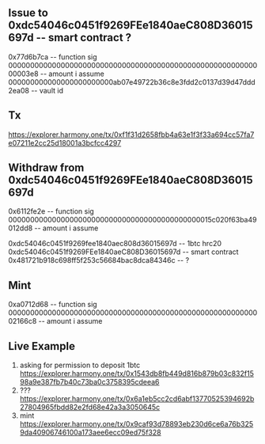 ## Issue to 0xdc54046c0451f9269FEe1840aeC808D36015697d -- smart contract ?
0x77d6b7ca -- function sig
00000000000000000000000000000000000000000000000000000000000003e8 -- amount i assume
000000000000000000000000ab07e49722b36c8e3fdd2c0137d39d47ddd2ea08 -- vault id

## Tx
https://explorer.harmony.one/tx/0xf1f31d2658fbb4a63e1f3f33a694cc57fa7e07211e2cc25d18001a3bcfcc4297

## Withdraw from 0xdc54046c0451f9269FEe1840aeC808D36015697d
0x6112fe2e -- function sig
00000000000000000000000000000000000000000000015c020f63ba49012dd8 -- amount i assume

0xdc54046c0451f9269fee1840aec808d36015697d -- 1btc hrc20
0xdc54046c0451f9269FEe1840aeC808D36015697d -- smart contract
0x481721b918c698ff5f253c56684bac8dca84346c -- ?

## Mint
0xa0712d68 -- function sig
00000000000000000000000000000000000000000000000000000000002166c8 -- amount i assume
 
## Live Example
1. asking for permission to deposit 1btc
https://explorer.harmony.one/tx/0x1543db8fb449d816b879b03c832f1598a9e387fb7b40c73ba0c3758395cdeea6
2. ???
https://explorer.harmony.one/tx/0x6a1eb5cc2cd6abf13770525394692b27804965fbdd82e2fd68e42a3a3050645c
3. mint
https://explorer.harmony.one/tx/0x9caf93d78893eb230d6ce6a76b3259da40906746100a173aee6ecc09ed75f328

